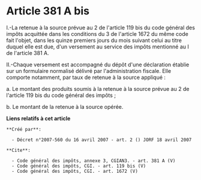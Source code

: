 # Article 381 A bis

I.-La retenue à la source prévue au 2 de l'article 119 bis du code général des impôts acquittée dans les conditions du 3 de
l'article 1672 du même code fait l'objet, dans les quinze premiers jours du mois suivant celui au titre duquel elle est due,
d'un versement au service des impôts mentionné au I de l'article 381 A. 

II.-Chaque versement est accompagné du dépôt d'une déclaration établie sur un formulaire normalisé délivré par
l'administration fiscale. Elle comporte notamment, par taux de retenue à la source appliqué : 

a. Le montant des produits soumis à la retenue à la source prévue au 2 de l'article 119 bis du code général des impôts ; 

b. Le montant de la retenue à la source opérée.

**Liens relatifs à cet article**

	**Créé par**:

	  - Décret n°2007-560 du 16 avril 2007 - art. 2 () JORF 18 avril 2007

	**Cite**:

	  - Code général des impôts, annexe 3, CGIAN3. - art. 381 A (V)
	  - Code général des impôts, CGI. - art. 119 bis (V)
	  - Code général des impôts, CGI. - art. 1672 (V)

